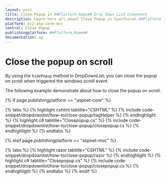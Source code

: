 ```yaml
---
layout: post
title: Close Popup in ##Platform_Name## Drop Down List Component
description: Learn here all about Close Popup in Syncfusion ##Platform_Name## Drop Down List component and more.
platform: ej2-asp-core-mvc
control: Close Popup
publishingplatform: ##Platform_Name##
documentation: ug
---
```



# Close the popup on scroll

By using the `hidePopup` method in DropDownList, you can close the popup on scroll when triggered the windows scroll event.

The following example demonstrate about how to close the popup on scroll.

{% if page.publishingplatform == "aspnet-core" %}

{% tabs %}
{% highlight cshtml tabtitle="CSHTML" %}
{% include code-snippet/dropdownlist/how-to/close-popup/tagHelper %}
{% endhighlight %}
{% highlight c# tabtitle="Closepopup.cs" %}
{% include code-snippet/dropdownlist/how-to/close-popup/closepopup.cs %}
{% endhighlight %}
{% endtabs %}

{% elsif page.publishingplatform == "aspnet-mvc" %}

{% tabs %}
{% highlight razor tabtitle="CSHTML" %}
{% include code-snippet/dropdownlist/how-to/close-popup/razor %}
{% endhighlight %}
{% highlight c# tabtitle="Closepopup.cs" %}
{% include code-snippet/dropdownlist/how-to/close-popup/closepopup.cs %}
{% endhighlight %}
{% endtabs %}
{% endif %}


